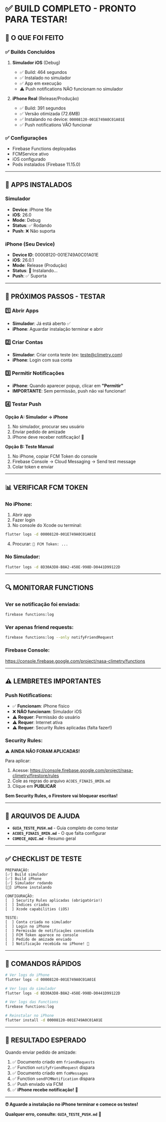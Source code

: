 # ✅ BUILD COMPLETO - PRONTO PARA TESTAR!

## 🎉 O QUE FOI FEITO

### ✅ Builds Concluídos
1. **Simulador iOS** (Debug)
   - ✅ Build: 464 segundos
   - ✅ Instalado no simulador
   - ✅ App em execução
   - ⚠️ Push notifications NÃO funcionam no simulador

2. **iPhone Real** (Release/Produção)
   - ✅ Build: 391 segundos
   - ✅ Versão otimizada (72.6MB)
   - ✅ Instalando no device: `00008120-001E749A0C01A01E`
   - ✅ Push notifications VÃO funcionar

### ✅ Configurações
- Firebase Functions deployadas
- FCMService ativo
- iOS configurado
- Pods instalados (Firebase 11.15.0)

---

## 📱 APPS INSTALADOS

### Simulador
- **Device**: iPhone 16e
- **iOS**: 26.0
- **Mode**: Debug
- **Status**: ✅ Rodando
- **Push**: ❌ Não suporta

### iPhone (Seu Device)
- **Device ID**: 00008120-001E749A0C01A01E
- **iOS**: 26.0.1
- **Mode**: Release (Produção)
- **Status**: 🔄 Instalando...
- **Push**: ✅ Suporta

---

## 🧪 PRÓXIMOS PASSOS - TESTAR

### 1️⃣ Abrir Apps
- **Simulador**: Já está aberto ✅
- **iPhone**: Aguardar instalação terminar e abrir

### 2️⃣ Criar Contas
- **Simulador**: Criar conta teste (ex: teste@climetry.com)
- **iPhone**: Login com sua conta

### 3️⃣ Permitir Notificações
- **iPhone**: Quando aparecer popup, clicar em **"Permitir"**
- **IMPORTANTE**: Sem permissão, push não vai funcionar!

### 4️⃣ Testar Push
**Opção A: Simulador → iPhone**
1. No simulador, procurar seu usuário
2. Enviar pedido de amizade
3. iPhone deve receber notificação! 🔔

**Opção B: Teste Manual**
1. No iPhone, copiar FCM Token do console
2. Firebase Console → Cloud Messaging → Send test message
3. Colar token e enviar

---

## 📊 VERIFICAR FCM TOKEN

### No iPhone:
1. Abrir app
2. Fazer login
3. No console do Xcode ou terminal:
```bash
flutter logs -d 00008120-001E749A0C01A01E
```
4. Procurar: `📱 FCM Token: ...`

### No Simulador:
```bash
flutter logs -d 8D30A3D8-B8A2-458E-998D-D0441D99122D
```

---

## 🔍 MONITORAR FUNCTIONS

### Ver se notificação foi enviada:
```bash
firebase functions:log
```

### Ver apenas friend requests:
```bash
firebase functions:log --only notifyFriendRequest
```

### Firebase Console:
https://console.firebase.google.com/project/nasa-climetry/functions

---

## ⚠️ LEMBRETES IMPORTANTES

### Push Notifications:
- ✅ **Funcionam**: iPhone físico
- ❌ **NÃO funcionam**: Simulador iOS
- ⚠️ **Requer**: Permissão do usuário
- ⚠️ **Requer**: Internet ativa
- ⚠️ **Requer**: Security Rules aplicadas (falta fazer!)

### Security Rules:
⚠️ **AINDA NÃO FORAM APLICADAS!**

Para aplicar:
1. Acesse: https://console.firebase.google.com/project/nasa-climetry/firestore/rules
2. Cole as regras do arquivo `ACOES_FINAIS_8MIN.md`
3. Clique em **PUBLICAR**

**Sem Security Rules, o Firestore vai bloquear escritas!**

---

## 📂 ARQUIVOS DE AJUDA

- **`GUIA_TESTE_PUSH.md`** - Guia completo de como testar
- **`ACOES_FINAIS_8MIN.md`** - O que falta configurar
- **`COMECE_AQUI.md`** - Resumo geral

---

## ✅ CHECKLIST DE TESTE

```
PREPARAÇÃO:
[✅] Build simulador
[✅] Build iPhone
[✅] Simulador rodando
[🔄] iPhone instalando

CONFIGURAÇÃO:
[  ] Security Rules aplicadas (obrigatório!)
[  ] Índices criados
[  ] Xcode capabilities (iOS)

TESTE:
[  ] Conta criada no simulador
[  ] Login no iPhone
[  ] Permissão de notificações concedida
[  ] FCM Token aparece no console
[  ] Pedido de amizade enviado
[  ] Notificação recebida no iPhone! 🎉
```

---

## 🚀 COMANDOS RÁPIDOS

```bash
# Ver logs do iPhone
flutter logs -d 00008120-001E749A0C01A01E

# Ver logs do simulador  
flutter logs -d 8D30A3D8-B8A2-458E-998D-D0441D99122D

# Ver logs das Functions
firebase functions:log

# Reinstalar no iPhone
flutter install -d 00008120-001E749A0C01A01E
```

---

## 🎯 RESULTADO ESPERADO

Quando enviar pedido de amizade:
1. ✅ Documento criado em `friendRequests`
2. ✅ Function `notifyFriendRequest` dispara
3. ✅ Documento criado em `fcmMessages`
4. ✅ Function `sendFCMNotification` dispara
5. ✅ Push enviado via FCM
6. ✅ **iPhone recebe notificação!** 🔔

---

**⏰ Aguarde a instalação no iPhone terminar e comece os testes!**

**Qualquer erro, consulte: `GUIA_TESTE_PUSH.md`** 📱

